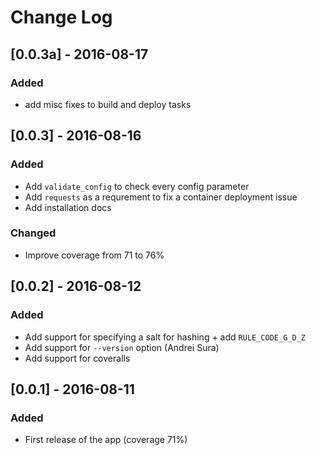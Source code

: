 # Change Log


## [0.0.3a] - 2016-08-17

### Added
* add misc fixes to build and deploy tasks

## [0.0.3] - 2016-08-16

### Added
* Add `validate_config` to check every config parameter
* Add `requests` as a requrement to fix a container deployment issue
* Add installation docs

### Changed
* Improve coverage from 71 to 76%


## [0.0.2] - 2016-08-12

### Added
* Add support for specifying a salt for hashing + add `RULE_CODE_G_D_Z`
* Add support for `--version` option (Andrei Sura)
* Add support for coveralls


## [0.0.1] - 2016-08-11

### Added
- First release of the app (coverage 71%)
